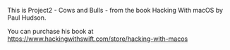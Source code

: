 This is Project2 - Cows and Bulls - from the book Hacking With macOS by Paul Hudson.

You can purchase his book at https://www.hackingwithswift.com/store/hacking-with-macos
